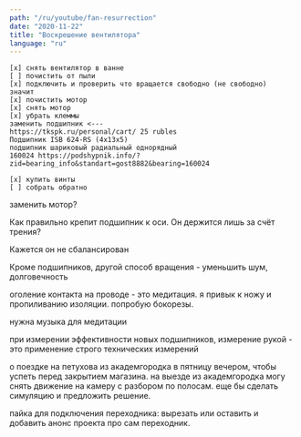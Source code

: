 ```yaml
---
path: "/ru/youtube/fan-resurrection"
date: "2020-11-22"
title: "Воскрешение вентилятора"
language: "ru"
---
```


```
[x] снять вентилятор в ванне
[ ] почистить от пыли
[x] подключить и проверить что вращается свободно (не свободно)
значит
[x] почистить мотор
[x] снять мотор
[x] убрать клеммы
заменить подшипник <---
https://tkspk.ru/personal/cart/ 25 rubles
Подшипник ISB 624-RS (4x13x5)
подшипник шариковый радиальный однорядный
160024 https://podshypnik.info/?zid=bearing_info&standart=gost8882&bearing=160024

[x] купить винты
[ ] собрать обратно
```

заменить мотор?



Как правильно крепит подшипник к оси. Он держится лишь за счёт трения?

Кажется он не сбалансирован

Кроме подшипников, другой способ вращения - уменьшить шум, долговечность


оголение контакта на проводе - это медитация. я привык к ножу и пропиливанию изоляции. попробую бокорезы.

нужна музыка для медитации

при измерении эффективности новых подшипников, измерение рукой - это применение строго технических измерений

о поездке на петухова из академгородка в пятницу вечером, чтобы успеть перед закрытием магазина. на выезде из академгородка могу снять движение на камеру с разбором по полосам.
еще бы сделать симуляцию и предложить решение.

пайка для подключения переходника: вырезать или оставить и добавить анонс проекта про сам переходник.
